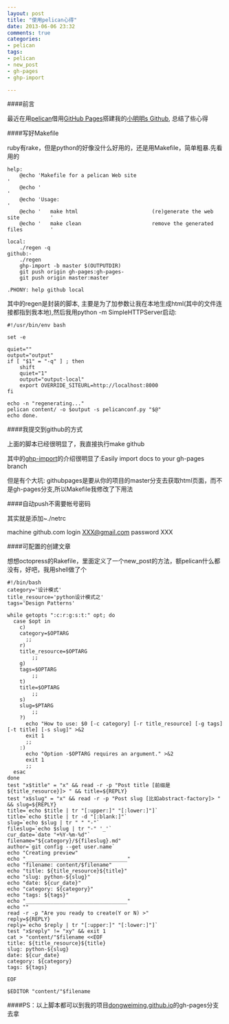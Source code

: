 ```yaml
---
layout: post
title: "使用pelican心得"
date: 2013-06-06 23:32
comments: true
categories: 
- pelican
tags:
- pelican
- new_post
- gh-pages
- ghp-import

---
```


####前言

最近在用[pelican](http://getpelican.com/)借用[GitHub Pages](http://pages.github.com)搭建我的[小明明s Github](http://dongweiming.github.io), 总结了些心得

####写好Makefile

ruby有rake，但是python的好像没什么好用的，还是用Makefile，简单粗暴.先看用的

```
help:                                       
    @echo 'Makefile for a pelican Web site                                        '
    @echo '                                                                       '
    @echo 'Usage:                                                                 '
    @echo '   make html                        (re)generate the web site          '
    @echo '   make clean                       remove the generated files         '
                                                              
local:                                                           
    ./regen -q                                                  
github:-                                                       
    ./regen                                                   
    ghp-import -b master $(OUTPUTDIR)                        
    git push origin gh-pages:gh-pages-                      
    git push origin master:master                          
                                                          
.PHONY: help github local 

```

其中的regen是封装的脚本, 主要是为了加参数让我在本地生成html(其中的文件连接都指到我本地),然后我用python -m SimpleHTTPServer启动:

```
#!/usr/bin/env bash

set -e

quiet=""
output="output"
if [ "$1" = "-q" ] ; then
    shift
    quiet="1"
    output="output-local"
    export OVERRIDE_SITEURL=http://localhost:8000
fi

echo -n "regenerating..."
pelican content/ -o $output -s pelicanconf.py "$@"
echo done.

```

####我提交到github的方式

上面的脚本已经很明显了，我直接执行make github

其中的[ghp-import](http://github.com/davisp/ghp-import)的介绍很明显了:Easily import docs to your gh-pages branch

但是有个大坑: githubpages是要从你的项目的master分支去获取html页面，而不是gh-pages分支,所以Makefile我修改了下用法

####自动push不需要帐号密码

其实就是添加~./netrc

machine github.com
login XXX@gmail.com
password XXX

####可配置的创建文章

想想octopress的Rakefile，里面定义了一个new_post的方法，额pelican什么都没有，好吧，我用shell做了个

```
#!/bin/bash
category='设计模式'
title_resource='python设计模式之'
tags='Design Patterns'

while getopts ":c:r:g:s:t:" opt; do
  case $opt in
    c)
    category=$OPTARG
      ;;
    r)
    title_resource=$OPTARG
        ;;
    g)
    tags=$OPTARG
        ;;
    t)
    title=$OPTARG
        ;;
    s)
    slug=$PTARG
        ;;
    ?)
      echo "How to use: $0 [-c category] [-r title_resource] [-g tags] [-t title] [-s slug]" >&2
      exit 1
      ;;
    :)
      echo "Option -$OPTARG requires an argument." >&2
      exit 1
      ;;
  esac
done
test "x$title" = "x" && read -r -p "Post title [前缀是 ${title_resource}]> " && title=${REPLY}
test "x$slug" = "x" && read -r -p "Post slug [比如abstract-factory]> " && slug=${REPLY}
title=`echo $title | tr "[:upper:]" "[:lower:]"]`
title=`echo $title | tr -d "[:blank:]"`
slug=`echo $slug | tr " " "-"`
fileslug=`echo $slug | tr "-" '_'`
cur_date=`date "+%Y-%m-%d"`
filename="${category}/${fileslug}.md"
author=`git config --get user.name`
echo "Creating preview"
echo "_________________________________"
echo "filename: content/$filename"
echo "title: ${title_resource}${title}"
echo "slug: python-${slug}"
echo "date: ${cur_date}"
echo "category: ${category}"
echo "tags: ${tags}"
echo "_________________________________"
echo ""
read -r -p "Are you ready to create(Y or N) >"
reply=${REPLY}
reply=`echo $reply | tr "[:upper:]" "[:lower:]"]`
test "x$reply" != "xy" && exit 1
cat > "content/"$filename <<EOF
title: ${title_resource}${title}
slug: python-${slug}
date: ${cur_date}
category: ${category}
tags: ${tags}

EOF

$EDITOR "content/"$filename

```

####PS：以上脚本都可以到我的项目[dongweiming.github.io](https://github.com/dongweiming/dongweiming.github.io)的gh-pages分支去拿

